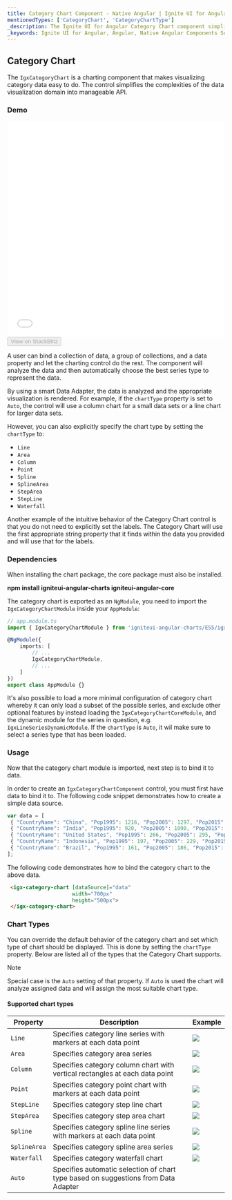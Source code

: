 ```yaml
---
title: Category Chart Component - Native Angular | Ignite UI for Angular
mentionedTypes: ['CategoryChart', 'CategoryChartType']
_description: The Ignite UI for Angular Category Chart component simplifies the complexities of the data visualization domain into manageable API so that a user can bind a collection of data, a group of collections, and a data property, and let the charting control do the rest.
_keywords: Ignite UI for Angular, Angular, Native Angular Components Suite, Native Angular Controls, Native Angular Components, Native Angular Components Library, Angular Chart, Angular Chart Control, Angular Chart Example, Angular Grid Component, Angular Chart Component, Angular Category Chart
---
```


## Category Chart

The `IgxCategoryChart` is a charting component that makes visualizing category data easy to do. The control simplifies the complexities of the data visualization domain into manageable API.

### Demo

<div class="sample-container" style="height: 500px">
    <iframe id="category-chart-overview-iframe" src='{environment:demosBaseUrl}/charts/category-chart-overview' width="100%" height="100%" seamless frameBorder="0" onload="onSampleIframeContentLoaded(this);"></iframe>
</div>

<div>
    <button data-localize="stackblitz" disabled class="stackblitz-btn"   data-iframe-id="category-chart-overview-iframe" data-demos-base-url="{environment:demosBaseUrl}">View on StackBlitz
    </button>
</div>

<div class="divider--half"></div>

 A user can bind a collection of data, a group of collections, and a data property and let the charting control do the rest. The component will analyze the data and then automatically choose the best series type to represent the data.

By using a smart Data Adapter, the data is analyzed and the appropriate visualization is rendered. For example, if the `chartType` property is set to `Auto`, the control will use a column chart for a small data sets or a line chart for larger data sets.

However, you can also explicitly specify the chart type by setting the `chartType` to:

-   `Line`
-   `Area`
-   `Column`
-   `Point`
-   `Spline`
-   `SplineArea`
-   `StepArea`
-   `StepLine`
-   `Waterfall`

Another example of the intuitive behavior of the Category Chart control is that you do not need to explicitly set the labels. The Category Chart will use the first appropriate string property that it finds within the data you provided and will use that for the labels.

### Dependencies

When installing the chart package, the core package must also be installed.

**npm install igniteui-angular-charts igniteui-angular-core**

The category chart is exported as an `NgModule`, you need to import the
`IgxCategoryChartModule` inside your `AppModule`:

<!-- -->

<!-- -->

```typescript
// app.module.ts
import { IgxCategoryChartModule } from 'igniteui-angular-charts/ES5/igx-category-chart-module';

@NgModule({
    imports: [
        // ...
        IgxCategoryChartModule,
        // ...
    ]
})
export class AppModule {}
```

It's also possible to load a more minimal configuration of category chart whereby it can only load a subset of the possible series, and exclude other optional features by instead loading the `IgxCategoryChartCoreModule`, and the dynamic module for the series in question, e.g. `IgxLineSeriesDynamicModule`. If the `chartType` is `Auto`, it wil make sure to select a series type that has been loaded.

<div class="divider--half"></div>

### Usage

Now that the category chart module is imported, next step is to bind it to data.

In order to create an `IgxCategoryChartComponent` control, you must first have data to bind it to. The following code snippet demonstrates how to create a simple data source.

```typescript
var data = [
 { "CountryName": "China", "Pop1995": 1216, "Pop2005": 1297, "Pop2015": 1361, "Pop2025": 1394 },
 { "CountryName": "India", "Pop1995": 920, "Pop2005": 1090, "Pop2015": 1251, "Pop2025": 1396 },
 { "CountryName": "United States", "Pop1995": 266, "Pop2005": 295, "Pop2015": 322, "Pop2025": 351 },
 { "CountryName": "Indonesia", "Pop1995": 197, "Pop2005": 229, "Pop2015": 256, "Pop2025": 277 },
 { "CountryName": "Brazil", "Pop1995": 161, "Pop2005": 186, "Pop2015": 204, "Pop2025": 218 }
];
```

The following code demonstrates how to bind the category chart to the above data.

```html
 <igx-category-chart [dataSource]="data"
                     width="700px"
                     height="500px">
 </igx-category-chart>
```

<div class="divider--half"></div>

### Chart Types

You can override the default behavior of the category chart and set which type of chart should be displayed. This is done by setting the `chartType` property.
Below are listed all of the types that the Category Chart supports.

> [!NOTE]
> Special case is the `Auto` setting of that property. If `Auto` is used the chart will analyze assigned data and will assign the most suitable chart type.

#### Supported chart types

| Property     | Description                                                                        | Example                                      |
| ------------ | ---------------------------------------------------------------------------------- | -------------------------------------------- |
| `Line`       | Specifies category line series with markers at each data point                     | ![](../images/category_chart_line.png)       |
| `Area`       | Specifies category area series                                                     | ![](../images/category_chart_area.png)       |
| `Column`     | Specifies category column chart with vertical rectangles at each data point        | ![](../images/category_chart_column.png)     |
| `Point`      | Specifies category point chart with markers at each data point                     | ![](../images/category_chart_point.png)      |
| `StepLine`   | Specifies category step line chart                                                 | ![](../images/category_chart_stepline.png)   |
| `StepArea`   | Specifies category step area chart                                                 | ![](../images/category_chart_steparea.png)   |
| `Spline`     | Specifies category spline line series with markers at each data point              | ![](../images/category_chart_spline.png)     |
| `SplineArea` | Specifies category spline area series                                              | ![](../images/category_chart_splinearea.png) |
| `Waterfall`  | Specifies category waterfall chart                                                 | ![](../images/category_chart_waterfall.png)  |
| `Auto`       | Specifies automatic selection of chart type based on suggestions from Data Adapter |                                              |
